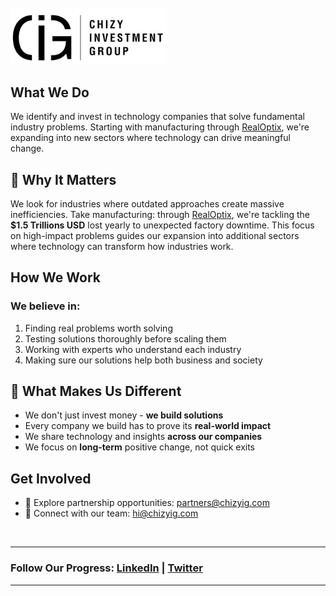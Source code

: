 <br>

<img src="./img/cig-logo.png" alt="cig-logo" width="250"/>


## What We Do
We identify and invest in technology companies that solve fundamental industry problems. Starting with manufacturing through [RealOptix](https://github.com/RealOptix), we're expanding into new sectors where technology can drive meaningful change.



## 📌 Why It Matters
We look for industries where outdated approaches create massive inefficiencies. Take manufacturing: through [RealOptix](https://github.com/RealOptix), we're tackling the **$1.5 Trillions USD** lost yearly to unexpected factory downtime. This focus on high-impact problems guides our expansion into additional sectors where technology can transform how industries work.


## How We Work
### We believe in:
1. Finding real problems worth solving
2. Testing solutions thoroughly before scaling them
3. Working with experts who understand each industry
4. Making sure our solutions help both business and society


## 🎯 What Makes Us Different
- We don't just invest money - **we build solutions**
- Every company we build has to prove its **real-world impact**
- We share technology and insights **across our companies**
- We focus on **long-term** positive change, not quick exits



## Get Involved
- 👥 Explore partnership opportunities: partners@chizyig.com
- 📧 Connect with our team: hi@chizyig.com

<br>

---

### Follow Our Progress: [LinkedIn](https://www.linkedin.com/company/chizy-investment-group) | [Twitter](https://x.com/ChizyIG)
---

<br>


